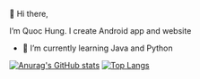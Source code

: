 👋 Hi there, 

I’m Quoc Hung. I create Android app and website

- 🌱 I’m currently learning Java and Python

[![Anurag's GitHub stats](https://github-readme-stats.vercel.app/api?username=quochungbn)](https://github.com/anuraghazra/github-readme-stats)
[![Top Langs](https://github-readme-stats.vercel.app/api/top-langs/?username=quochungbn)](https://github.com/anuraghazra/github-readme-stats)


